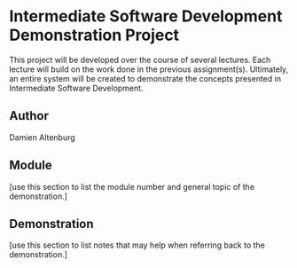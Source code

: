 # Intermediate Software Development Demonstration Project

This project will be developed over the course of several lectures.  Each
lecture will build on the work done in the previous assignment(s).  Ultimately, an entire system will be created to demonstrate the concepts
presented in Intermediate Software Development.

## Author

Damien Altenburg

## Module

[use this section to list the module number and general topic of the demonstration.]

## Demonstration

[use this section to list notes that may help when referring back to the demonstration.]